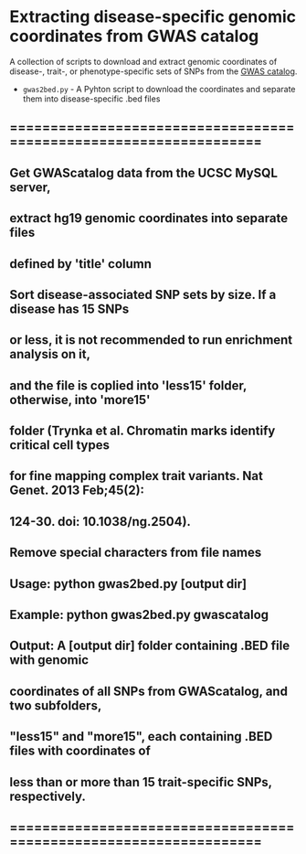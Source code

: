 Extracting disease-specific genomic coordinates from GWAS catalog
========================================================

A collection of scripts to download and extract genomic coordinates of disease-, trait-, or phenotype-specific sets of SNPs from the [GWAS catalog](http://www.genome.gov/gwastudies/).

* `gwas2bed.py` - A Pyhton script to download the coordinates and separate them into disease-specific .bed files

## ==================================================================
## Get GWAScatalog data from the UCSC MySQL server, 
## extract hg19 genomic coordinates into separate files 
## defined by 'title' column
##
## Sort disease-associated SNP sets by size. If a disease has 15 SNPs
## or less, it is not recommended to run enrichment analysis on it,
## and the file is coplied into 'less15' folder, otherwise, into 'more15'
## folder (Trynka et al. Chromatin marks identify critical cell types 
## for fine mapping complex trait variants. Nat Genet. 2013 Feb;45(2):
## 124-30. doi: 10.1038/ng.2504).
##
## Remove special characters from file names
##
## Usage: python gwas2bed.py [output dir]
##
## Example: python gwas2bed.py gwascatalog
##
## Output: A [output dir] folder containing .BED file with genomic
## coordinates of all SNPs from GWAScatalog, and two subfolders,
## "less15" and "more15", each containing .BED files with coordinates of
## less than or more than 15 trait-specific SNPs, respectively.
## ==================================================================